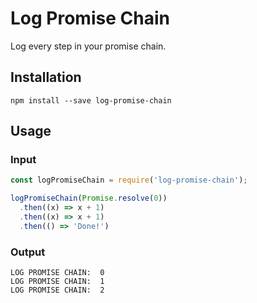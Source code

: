 # Log Promise Chain

Log every step in your promise chain.

## Installation

```
npm install --save log-promise-chain
```

## Usage

### Input

```js
const logPromiseChain = require('log-promise-chain');

logPromiseChain(Promise.resolve(0))
  .then((x) => x + 1)
  .then((x) => x + 1)
  .then(() => 'Done!')
```

### Output

```shell
LOG PROMISE CHAIN:  0
LOG PROMISE CHAIN:  1
LOG PROMISE CHAIN:  2
```
